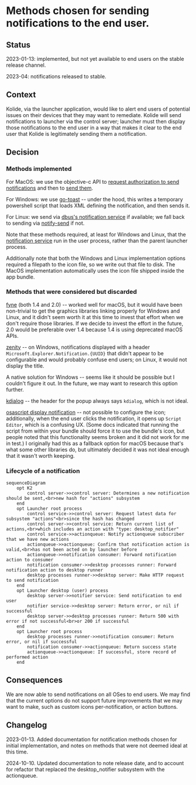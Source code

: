 # Methods chosen for sending notifications to the end user.

## Status

2023-01-13: implemented, but not yet available to end users on the stable release channel.

2023-04: notifications released to stable.

## Context

Kolide, via the launcher application, would like to alert end users of potential issues
on their devices that they may want to remediate. Kolide will send notifications
to launcher via the control server; launcher must then display those notifications to
the end user in a way that makes it clear to the end user that Kolide is legitimately
sending them a notification.

## Decision

### Methods implemented

For MacOS: we use the objective-c API to [request authorization to send notifications](https://developer.apple.com/documentation/usernotifications/unusernotificationcenter/1649527-requestauthorizationwithoptions?language=objc)
and then to [send them](https://developer.apple.com/documentation/usernotifications/unusernotificationcenter/1649508-addnotificationrequest).

For Windows: we use [go-toast](https://pkg.go.dev/gopkg.in/toast.v1) -- under the hood,
this writes a temporary powershell script that loads XML defining the notification, and
then sends it.

For Linux: we send via [dbus's notification service](https://specifications.freedesktop.org/notification-spec/notification-spec-latest.html)
if available; we fall back to sending via [notify-send](https://ss64.com/bash/notify-send.html)
if not.

Note that these methods required, at least for Windows and Linux, that the [notification
service](../../ee/desktop/notify) run in the user process, rather than the parent launcher
process.

Additionally note that both the Windows and Linux implementation options required a filepath
to the icon file, so we write out that file to disk. The MacOS implementation automatically
uses the icon file shipped inside the app bundle.

### Methods that were considered but discarded

[fyne](https://pkg.go.dev/fyne.io/fyne) (both 1.4 and 2.0) -- worked well for macOS, but it
would have been non-trivial to get the graphics libraries linking properly for Windows and
Linux, and it didn't seem worth it at this time to invest that effort when we don't require
those libraries. If we decide to invest the effort in the future, 2.0 would be preferable
over 1.4 because 1.4 is using deprecated macOS APIs.

[zenity](https://pkg.go.dev/github.com/ncruces/zenity) -- on Windows, notifications displayed
with a header `Microsoft.Explorer.Notification.{UUID}` that didn't appear to be configurable
and would probably confuse end users; on Linux, it would not display the title.

A native solution for Windows -- seems like it should be possible but I couldn't figure it out.
In the future, we may want to research this option further.

[kdialog](https://develop.kde.org/deploy/kdialog/#--passivepopup-dialog-box) -- the header for
the popup always says `kdialog`, which is not ideal.

[osascript display notification](https://developer.apple.com/library/archive/documentation/LanguagesUtilities/Conceptual/MacAutomationScriptingGuide/DisplayNotifications.html) --
not possible to configure the icon; additionally, when the end user clicks the notification,
it opens up `Script Editor`, which is a confusing UX. (Some docs indicated that running the
script from within your bundle should force it to use the bundle's icon, but people noted
that this functionality seems broken and it did not work for me in test.) I originally had
this as a fallback option for macOS because that's what some other libraries do, but
ultimately decided it was not ideal enough that it wasn't worth keeping.

### Lifecycle of a notification

```mermaid
sequenceDiagram
    opt K2
        control server->>control server: Determines a new notification should be sent,<br>new hash for "actions" subsystem
    end
    opt Launcher root process
        control service->>control server: Request latest data for subsystem "actions"<br>since the hash has changed
        control server->>control service: Return current list of actions,<br>which includes an action with "type: desktop_notifier"
        control service->>actionqueue: Notify actionqueue subscriber that we have new actions
        actionqueue->>actionqueue: Confirm that notification action is valid,<br>has not been acted on by launcher before
        actionqueue->>notification consumer: Forward notification action to consumer
        notification consumer->>desktop processes runner: Forward notification action to desktop runner
        desktop processes runner->>desktop server: Make HTTP request to send notification
    end
    opt Launcher desktop (user) process
        desktop server->>notifier service: Send notification to end user
        notifier service->>desktop server: Return error, or nil if successful
        desktop server->>desktop processes runner: Return 500 with error if not successful<br>or 200 if successful
    end
    opt Launcher root process
        desktop processes runner->>notification consumer: Return error, or nil if successful
        notification consumer->>actionqueue: Return success state
        actionqueue->>actionqueue: If successful, store record of performed action
    end
```

## Consequences

We are now able to send notifications on all OSes to end users. We may find that the current
options do not support future improvements that we may want to make, such as custom icons
per-notification, or action buttons.

## Changelog

2023-01-13. Added documentation for notification methods chosen for initial implementation,
and notes on methods that were not deemed ideal at this time.

2024-10-10. Updated documentation to note release date, and to account for refactor that replaced
the desktop_notifier subsystem with the actionqueue.
